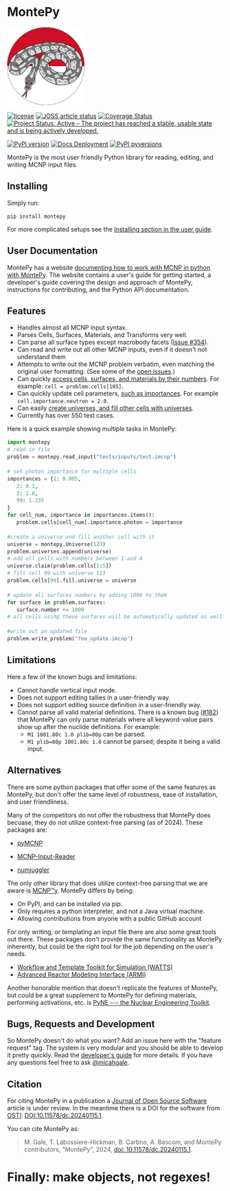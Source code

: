 # MontePy

<img src="https://raw.githubusercontent.com/idaholab/MontePy/develop/graphics/monty.svg" width="180" alt="MontePY: a cute snek on a red over white circle"/>

[![license](https://img.shields.io/github/license/idaholab/MontePy.svg)](https://github.com/idaholab/MontePy/blob/develop/LICENSE)
[![JOSS article status](https://joss.theoj.org/papers/e5b5dc8cea19605a1507dd4d420d5199/status.svg)](https://joss.theoj.org/papers/e5b5dc8cea19605a1507dd4d420d5199)
[![Coverage Status](https://coveralls.io/repos/github/idaholab/MontePy/badge.svg?branch=develop)](https://coveralls.io/github/idaholab/MontePy?branch=develop)
[![Project Status: Active – The project has reached a stable, usable state and is being actively developed.](https://www.repostatus.org/badges/latest/active.svg)](https://www.repostatus.org/#active)


[![PyPI version](https://badge.fury.io/py/montepy.svg)](https://badge.fury.io/py/montepy)
[![Docs Deployment](https://github.com/idaholab/MontePy/actions/workflows/deploy.yml/badge.svg?branch=main)](https://www.montepy.org/)
[![PyPI pyversions](https://img.shields.io/pypi/pyversions/montepy.svg)](https://pypi.org/project/montepy/)


MontePy is the most user friendly Python library for reading, editing, and writing MCNP input files. 

## Installing

Simply run:

```
pip install montepy
```

For more complicated setups
see the [Installing section in the user guide](https://www.montepy.org/en/stable/starting.html#installing).


## User Documentation

MontePy has a website [documenting how to work with MCNP in python with MontePy](https://www.montepy.org/). 
The website contains a user's guide for getting started, 
a developer's guide covering the design and approach of MontePy,
instructions for contributing, 
and the Python API documentation.

## Features
	
* Handles almost all MCNP input syntax.
* Parses Cells, Surfaces, Materials, and Transforms very well.	
* Can parse all surface types except macrobody facets ([Issue #354](https://github.com/idaholab/MontePy/issues/354)).
* Can read and write out all other MCNP inputs, even if it doesn't not understand them	
* Attempts to write out the MCNP problem verbatim, even matching the original user formatting. (See some of the [open issues](https://github.com/idaholab/MontePy/issues).)
* Can quickly [access cells, surfaces, and materials by their numbers](https://www.montepy.org/en/stable/starting.html#collections-are-accessible-by-number). For example: `cell = problem.cells[105]`.
* Can quickly update cell parameters, [such as importances](https://www.montepy.org/en/stable/starting.html#setting-cell-importances). For example `cell.importance.neutron = 2.0`.
* Can easily [create universes, and fill other cells with universes](https://www.montepy.org/en/stable/starting.html#universes).
* Currently has over 550 test cases.

 
Here is a quick example showing multiple tasks in MontePy:


``` python
import montepy
# read in file
problem = montepy.read_input("tests/inputs/test.imcnp")
  
# set photon importance for multiple cells
importances = {1: 0.005,
   2: 0.1,
   3: 1.0,
   99: 1.235
}
for cell_num, importance in importances.items():
   problem.cells[cell_num].importance.photon = importance

#create a universe and fill another cell with it
universe = montepy.Universe(123)
problem.universes.append(universe)
# add all cells with numbers between 1 and 4
universe.claim(problem.cells[1:5])
# fill cell 99 with universe 123
problem.cells[99].fill.universe = universe

# update all surfaces numbers by adding 1000 to them
for surface in problem.surfaces:
   surface.number += 1000
# all cells using these surfaces will be automatically updated as well

#write out an updated file
problem.write_problem("foo_update.imcnp")
```

## Limitations

Here a few of the known bugs and limitations:

	
* Cannot handle vertical input mode.
* Does not support editing tallies in a user-friendly way.
* Does not support editing source definition in a user-friendly way.
* Cannot parse all valid material definitions. There is a known bug ([#182](https://github.com/idaholab/MontePy/issues/182)) that MontePy can only parse materials where all
    keyword-value pairs show up after the nuclide definitions. For example:
   * `M1 1001.80c 1.0 plib=80p` can be parsed.
   * `M1 plib=80p 1001.80c 1.0` cannot be parsed; despite it being a valid input.

## Alternatives

There are some python packages that offer some of the same features as MontePy,
    but don't offer the same level of robustness, ease of installation, and user friendliness.


Many of the competitors do not offer the robustness that MontePy does becuase,
    they do not utilize context-free parsing (as of 2024). 
These packages are:

* [pyMCNP](https://github.com/FSIBT/PyMCNP)

* [MCNP-Input-Reader](https://github.com/ENEA-Fusion-Neutronics/MCNP-Input-Reader)

* [numjuggler](https://github.com/inr-kit/numjuggler)

The only other library that does utilize context-free parsing that we are aware is
[MCNP™y](https://github.rpi.edu/NuCoMP/mcnpy). MontePy differs by being:
* On PyPI, and can be installed via pip.
* Only requires a python interpreter, and not a Java virtual machine. 
* Allowing contributions from anyone with a public GitHub account


For only writing, or templating an input file there are also some great tools out there. 
These packages don't provide the same functionality as MontePy inherently,
    but could be the right tool for the job depending on the user's needs.

* [Workflow and Template Toolkit for Simulation (WATTS)](https://github.com/watts-dev/watts)
* [Advanced Reactor Modeling Interface (ARMI)](https://github.com/terrapower/armi)

Another honorable mention that doesn't replicate the features of MontePy,
    but could be a great supplement to MontePy for defining materials, performing activations, etc.
    is [PyNE --- the Nuclear Engineering Toolkit](https://pyne.io/).
	
## Bugs, Requests and Development

So MontePy doesn't do what you want? 
Add an issue here with the "feature request" tag. 
The system is very modular and you should be able to develop it pretty quickly.
Read the [developer's guide](https://www.montepy.org/en/stable/developing.html) for more details.
If you have any questions feel free to ask [@micahgale](mailto:mgale@montepy.org).

## Citation

For citing MontePy in a publication a [Journal of Open Source Software](https://joss.readthedocs.io/en/latest/) article is under review. 
In the meantime there is a DOI for the software from [OSTI](https://osti.gov): [DOI:10.11578/dc.20240115.1](https://doi.org/10.11578/dc.20240115.1).

You can cite MontePy as:

> M. Gale, T. Labossiere-Hickman, B. Carbno, A. Bascom, and MontePy contributors, "MontePy", 2024, [doi: 10.11578/dc.20240115.1](https://doi.org/10.11578/dc.20240115.1).


 
# Finally: make objects, not regexes!
